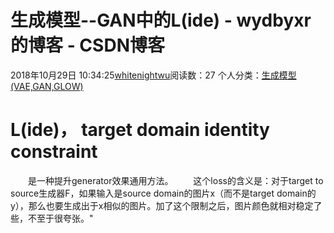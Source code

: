 # 生成模型--GAN中的L(ide) - wydbyxr的博客 - CSDN博客
2018年10月29日 10:34:25[whitenightwu](https://me.csdn.net/wydbyxr)阅读数：27
个人分类：[生成模型(VAE,GAN,GLOW)](https://blog.csdn.net/wydbyxr/article/category/8260790)
# L(ide)， target domain identity constraint
  是一种提升generator效果通用方法。
  这个loss的含义是：对于target to source生成器F，如果输入是source domain的图片x（而不是target domain的y），那么也要生成出于x相似的图片。加了这个限制之后，图片颜色就相对稳定了些，不至于很夸张。"
